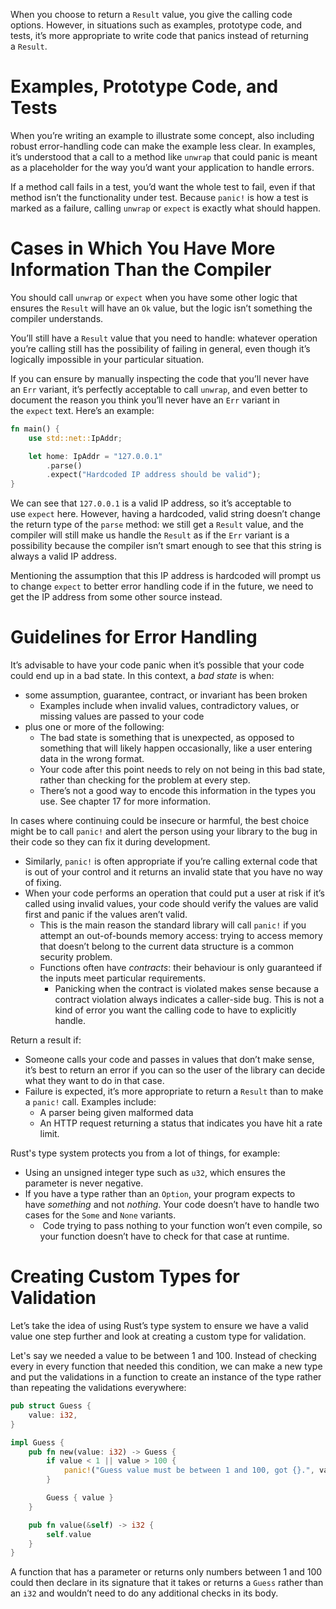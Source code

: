When you choose to return a `Result` value, you give the calling code options.
However, in situations such as examples, prototype code, and tests, it’s more appropriate to write code that panics instead of returning a `Result`.

# Examples, Prototype Code, and Tests
When you’re writing an example to illustrate some concept, also including robust error-handling code can make the example less clear. In examples, it’s understood that a call to a method like `unwrap` that could panic is meant as a placeholder for the way you’d want your application to handle errors.

If a method call fails in a test, you’d want the whole test to fail, even if that method isn’t the functionality under test. Because `panic!` is how a test is marked as a failure, calling `unwrap` or `expect` is exactly what should happen.

# Cases in Which You Have More Information Than the Compiler
You should call `unwrap` or `expect` when you have some other logic that ensures the `Result` will have an `Ok` value, but the logic isn’t something the compiler understands.

You’ll still have a `Result` value that you need to handle: whatever operation you’re calling still has the possibility of failing in general, even though it’s logically impossible in your particular situation.

If you can ensure by manually inspecting the code that you’ll never have an `Err` variant, it’s perfectly acceptable to call `unwrap`, and even better to document the reason you think you’ll never have an `Err` variant in the `expect` text. Here’s an example:
```rust
fn main() {
    use std::net::IpAddr;

    let home: IpAddr = "127.0.0.1"
        .parse()
        .expect("Hardcoded IP address should be valid");
}
```

We can see that `127.0.0.1` is a valid IP address, so it’s acceptable to use `expect` here. However, having a hardcoded, valid string doesn’t change the return type of the `parse` method: we still get a `Result` value, and the compiler will still make us handle the `Result` as if the `Err` variant is a possibility because the compiler isn’t smart enough to see that this string is always a valid IP address.

Mentioning the assumption that this IP address is hardcoded will prompt us to change `expect` to better error handling code if in the future, we need to get the IP address from some other source instead.

# Guidelines for Error Handling
It’s advisable to have your code panic when it’s possible that your code could end up in a bad state.
In this context, a _bad state_ is when:
* some assumption, guarantee, contract, or invariant has been broken
	* Examples include when invalid values, contradictory values, or missing values are passed to your code
* plus one or more of the following:
	* The bad state is something that is unexpected, as opposed to something that will likely happen occasionally, like a user entering data in the wrong format.
	* Your code after this point needs to rely on not being in this bad state, rather than checking for the problem at every step.
	* There’s not a good way to encode this information in the types you use. See chapter 17 for more information.

In cases where continuing could be insecure or harmful, the best choice might be to call `panic!` and alert the person using your library to the bug in their code so they can fix it during development.
* Similarly, `panic!` is often appropriate if you’re calling external code that is out of your control and it returns an invalid state that you have no way of fixing.
* When your code performs an operation that could put a user at risk if it’s called using invalid values, your code should verify the values are valid first and panic if the values aren’t valid.
	* This is the main reason the standard library will call `panic!` if you attempt an out-of-bounds memory access: trying to access memory that doesn’t belong to the current data structure is a common security problem.
	* Functions often have _contracts_: their behaviour is only guaranteed if the inputs meet particular requirements.
		* Panicking when the contract is violated makes sense because a contract violation always indicates a caller-side bug. This is not a kind of error you want the calling code to have to explicitly handle.

Return a result if:
* Someone calls your code and passes in values that don’t make sense, it’s best to return an error if you can so the user of the library can decide what they want to do in that case.
* Failure is expected, it’s more appropriate to return a `Result` than to make a `panic!` call. Examples include:
	* A parser being given malformed data 
	* An HTTP request returning a status that indicates you have hit a rate limit.

Rust's type system protects you from a lot of things, for example:
* Using an unsigned integer type such as `u32`, which ensures the parameter is never negative.
* If you have a type rather than an `Option`, your program expects to have _something_ and not _nothing_. Your code doesn’t have to handle two cases for the `Some` and `None` variants.
	*  Code trying to pass nothing to your function won’t even compile, so your function doesn’t have to check for that case at runtime.

# Creating Custom Types for Validation
Let’s take the idea of using Rust’s type system to ensure we have a valid value one step further and look at creating a custom type for validation.

Let's say we needed a value to be between 1 and 100. Instead of checking every in every function that needed this condition, we can make a new type and put the validations in a function to create an instance of the type rather than repeating the validations everywhere:
```rust
pub struct Guess {
    value: i32,
}

impl Guess {
    pub fn new(value: i32) -> Guess {
        if value < 1 || value > 100 {
            panic!("Guess value must be between 1 and 100, got {}.", value);
        }

        Guess { value }
    }

    pub fn value(&self) -> i32 {
        self.value
    }
}
```

A function that has a parameter or returns only numbers between 1 and 100 could then declare in its signature that it takes or returns a `Guess` rather than an `i32` and wouldn’t need to do any additional checks in its body.